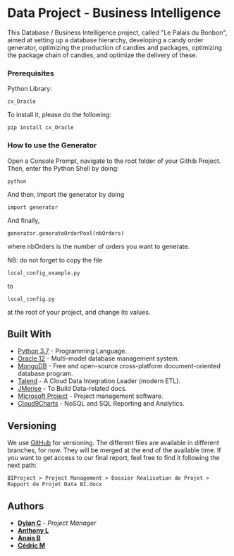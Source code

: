 # Data Project - Business Intelligence


This Database / Business Intelligence project, called "Le Palais du Bonbon", aimed at setting up a database hierarchy, developing a candy order generator, optimizing the production of candies and packages, optimizing the package chain of candies, and optimize the delivery of these.

### Prerequisites

Python Library:

```
cx_Oracle
```
To install it, please do the following:

```
pip install cx_Oracle
```

### How to use the Generator 

Open a Console Prompt, navigate to the root folder of your Githib Project. Then, enter the Python Shell by doing:

```
python
```
And then, import the generator by doing
```
import generator
```
And finally,
```
generator.generateOrderPool(nbOrders) 
```
where nbOrders is the number of orders you want to generate.

NB: do not forget to copy the file
```
local_config_example.py
```
to
```
local_config.py
```
at the root of your project, and change its values.

## Built With

* [Python 3.7](https://www.python.org/) - Programming Language.
* [Oracle 12](https://www.oracle.com/database/technologies/index.html) - Multi-model database management system.
* [MongoDB](https://www.mongodb.com/) - Free and open-source cross-platform document-oriented database program.
* [Talend](https://www.talend.com/) - A Cloud Data Integration Leader (modern ETL).
* [JMerise](http://www.jfreesoft.com/JMerise/) - To Build Data-related docs.
* [Microsoft Project](https://products.office.com/en/project/project-and-portfolio-management-software) - Project management software.
* [Cloud9Charts](https://www.knowi.com/) - NoSQL and SQL Reporting and Analytics.

## Versioning

We use [GitHub](https://github.com/) for versioning. The different files are available in different branches, for now. They will be merged at the end of the available time.
If you want to get access to our final report, feel free to find it following the next path:
```
BIProject > Project Management > Dossier Réalisation de Projet > Rapport de Projet Data BI.docx
```

## Authors

* **[Dylan C](https://github.com/DylanCa)** - *Project Manager*
* **[Anthony L](https://github.com/AnthonyLuque)**
* **[Anais B](https://github.com/BAnais)**
* **[Cédric M](https://github.com/Cedric-M)**
